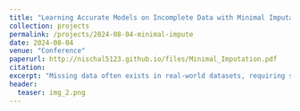 ```yaml
---
title: "Learning Accurate Models on Incomplete Data with Minimal Imputation"
collection: projects
permalink: /projects/2024-08-04-minimal-impute
date: 2024-08-04
venue: "Conference"
paperurl: http://nischal5123.github.io/files/Minimal_Imputation.pdf
citation: 
excerpt: "Missing data often exists in real-world datasets, requiring significant time and effort for imputation to learn accurate machine learning (ML) models. In this paper, we demonstrate that imputing all missing values is not always necessary to achieve an accurate ML model."
header:
  teaser: img_2.png
---
```

